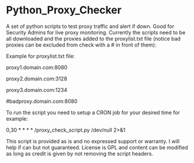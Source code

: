 # Python_Proxy_Checker
A set of python scripts to test proxy traffic and alert if down. Good for Security Admins for live proxy monitoring. Currently the scripts need to be all downloaded and the proxies added to the proxylist.txt file (notice bad proxies can be excluded from check with a # in front of them):

Example for proxylist.txt file:

  proxy1.domain.com:8080

  proxy2.domain.com:3128

  proxy3.domain.com:1234

  #badproxy.domain.com:8080

To run the script you need to setup a CRON job for your desired time for example:

  0,30 * * * * /proxy_check_script.py /dev/null 2>&1
  

This script is provided as is and no expressed support or warranty. I will help if can but not guaranteed. License is GPL and content can be modified as long as credit is given by not removing the script headers.
